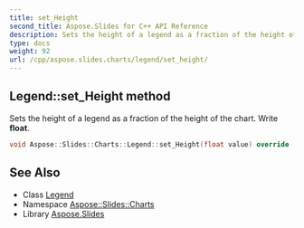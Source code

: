 ```yaml
---
title: set_Height
second_title: Aspose.Slides for C++ API Reference
description: Sets the height of a legend as a fraction of the height of the chart. Write float.
type: docs
weight: 92
url: /cpp/aspose.slides.charts/legend/set_height/
---
```

## Legend::set_Height method


Sets the height of a legend as a fraction of the height of the chart. Write **float**.

```cpp
void Aspose::Slides::Charts::Legend::set_Height(float value) override
```

## See Also

* Class [Legend](../)
* Namespace [Aspose::Slides::Charts](../../)
* Library [Aspose.Slides](../../../)
